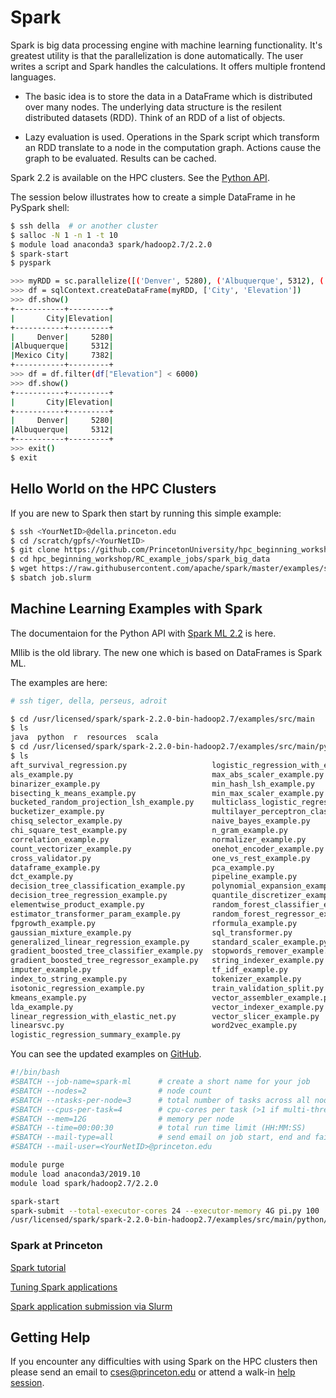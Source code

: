 # Spark

Spark is big data processing engine with machine learning functionality. It's greatest utility is that the parallelization is done automatically. The user writes a script and Spark handles the calculations. It offers multiple frontend languages.

- The basic idea is to store the data in a DataFrame which is distributed over many nodes. The underlying data structure is the resilent distributed datasets (RDD).  Think of an RDD of a list of objects.

- Lazy evaluation is used. Operations in the Spark script which transform an RDD translate to a node in the computation graph. Actions cause the graph to be evaluated. Results can be cached.

Spark 2.2 is available on the HPC clusters. See the [Python API](https://spark.apache.org/docs/2.2.0/api/python/index.html).

The session below illustrates how to create a simple DataFrame in he PySpark shell:

```bash
$ ssh della  # or another cluster
$ salloc -N 1 -n 1 -t 10
$ module load anaconda3 spark/hadoop2.7/2.2.0
$ spark-start
$ pyspark

>>> myRDD = sc.parallelize([('Denver', 5280), ('Albuquerque', 5312), ('Mexico City', 7382)])
>>> df = sqlContext.createDataFrame(myRDD, ['City', 'Elevation'])
>>> df.show()
+-----------+---------+
|       City|Elevation|
+-----------+---------+
|     Denver|     5280|
|Albuquerque|     5312|
|Mexico City|     7382|
+-----------+---------+
>>> df = df.filter(df["Elevation"] < 6000)
>>> df.show()
+-----------+---------+
|       City|Elevation|
+-----------+---------+
|     Denver|     5280|
|Albuquerque|     5312|
+-----------+---------+
>>> exit()
$ exit
```

## Hello World on the HPC Clusters

If you are new to Spark then start by running this simple example:

```bash
$ ssh <YourNetID>@della.princeton.edu
$ cd /scratch/gpfs/<YourNetID>
$ git clone https://github.com/PrincetonUniversity/hpc_beginning_workshop
$ cd hpc_beginning_workshop/RC_example_jobs/spark_big_data
$ wget https://raw.githubusercontent.com/apache/spark/master/examples/src/main/python/pi.py
$ sbatch job.slurm
```

## Machine Learning Examples with Spark

The documentaion for the Python API with [Spark ML 2.2](https://spark.apache.org/docs/2.2.0/api/python/pyspark.ml.html) is here.

Mllib is the old library. The new one which is based on DataFrames is Spark ML.

The examples are here:

```bash
# ssh tiger, della, perseus, adroit

$ cd /usr/licensed/spark/spark-2.2.0-bin-hadoop2.7/examples/src/main
$ ls
java  python  r  resources  scala
$ cd /usr/licensed/spark/spark-2.2.0-bin-hadoop2.7/examples/src/main/python/ml
$ ls
aft_survival_regression.py                   logistic_regression_with_elastic_net.py
als_example.py                               max_abs_scaler_example.py
binarizer_example.py                         min_hash_lsh_example.py
bisecting_k_means_example.py                 min_max_scaler_example.py
bucketed_random_projection_lsh_example.py    multiclass_logistic_regression_with_elastic_net.py
bucketizer_example.py                        multilayer_perceptron_classification.py
chisq_selector_example.py                    naive_bayes_example.py
chi_square_test_example.py                   n_gram_example.py
correlation_example.py                       normalizer_example.py
count_vectorizer_example.py                  onehot_encoder_example.py
cross_validator.py                           one_vs_rest_example.py
dataframe_example.py                         pca_example.py
dct_example.py                               pipeline_example.py
decision_tree_classification_example.py      polynomial_expansion_example.py
decision_tree_regression_example.py          quantile_discretizer_example.py
elementwise_product_example.py               random_forest_classifier_example.py
estimator_transformer_param_example.py       random_forest_regressor_example.py
fpgrowth_example.py                          rformula_example.py
gaussian_mixture_example.py                  sql_transformer.py
generalized_linear_regression_example.py     standard_scaler_example.py
gradient_boosted_tree_classifier_example.py  stopwords_remover_example.py
gradient_boosted_tree_regressor_example.py   string_indexer_example.py
imputer_example.py                           tf_idf_example.py
index_to_string_example.py                   tokenizer_example.py
isotonic_regression_example.py               train_validation_split.py
kmeans_example.py                            vector_assembler_example.py
lda_example.py                               vector_indexer_example.py
linear_regression_with_elastic_net.py        vector_slicer_example.py
linearsvc.py                                 word2vec_example.py
logistic_regression_summary_example.py

```

You can see the updated examples on [GitHub](https://github.com/apache/spark/tree/master/examples/src/main).

```bash
#!/bin/bash
#SBATCH --job-name=spark-ml      # create a short name for your job
#SBATCH --nodes=2                # node count
#SBATCH --ntasks-per-node=3      # total number of tasks across all nodes
#SBATCH --cpus-per-task=4        # cpu-cores per task (>1 if multi-threaded tasks)
#SBATCH --mem=12G                # memory per node
#SBATCH --time=00:00:30          # total run time limit (HH:MM:SS)
#SBATCH --mail-type=all          # send email on job start, end and fail
#SBATCH --mail-user=<YourNetID>@princeton.edu

module purge
module load anaconda3/2019.10
module load spark/hadoop2.7/2.2.0

spark-start
spark-submit --total-executor-cores 24 --executor-memory 4G pi.py 100
/usr/licensed/spark/spark-2.2.0-bin-hadoop2.7/examples/src/main/python/ml/als_example.py
```

### Spark at Princeton

[Spark tutorial](https://researchcomputing.princeton.edu/computational-hardware/hadoop/spark-tut)

[Tuning Spark applications](https://researchcomputing.princeton.edu/computational-hardware/hadoop/spark-memory)

[Spark application submission via Slurm](https://researchcomputing.princeton.edu/faq/spark-via-slurm)


## Getting Help

If you encounter any difficulties with using Spark on the HPC clusters then please send an email to <a href="mailto:cses@princeton.edu">cses@princeton.edu</a> or attend a walk-in <a href="https://researchcomputing.princeton.edu/education/help-sessions">help session</a>.
